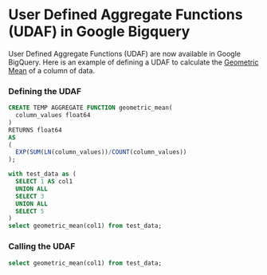 # User Defined Aggregate Functions (UDAF) in Google Bigquery

User Defined Aggregate Functions (UDAF) are now available in Google BigQuery. Here is an example of defining a UDAF to calculate the [Geometric Mean](better-than-average-calculating-geometric-means-using-SQL) of a column of data. 

### Defining the UDAF

```sql
CREATE TEMP AGGREGATE FUNCTION geometric_mean(
  column_values float64
)
RETURNS float64
AS
(
  EXP(SUM(LN(column_values))/COUNT(column_values))
);

with test_data as (
  SELECT 1 AS col1 
  UNION ALL
  SELECT 3
  UNION ALL
  SELECT 5
)
select geometric_mean(col1) from test_data;
```

### Calling the UDAF 

```sql
select geometric_mean(col1) from test_data;
```



